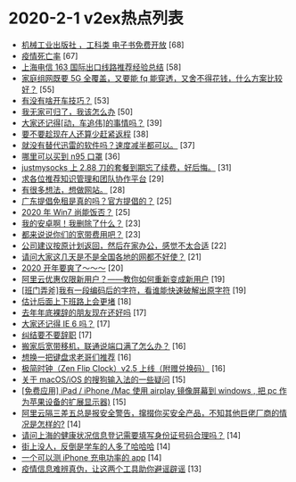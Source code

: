 # 2020-2-1 v2ex热点列表

+ [机械工业出版社 ，工科类 电子书免费开放](https://www.v2ex.com/t/641387#reply68) [68]
+ [疫情死亡率](https://www.v2ex.com/t/641459#reply67) [67]
+ [上海电信 163 国际出口线路推荐经验总结](https://www.v2ex.com/t/641386#reply58) [58]
+ [家庭组网既要 5G 全覆盖，又要能 fq 能穿透，又舍不得花钱，什么方案比较好？](https://www.v2ex.com/t/641372#reply55) [55]
+ [有没有啥开车技巧？](https://www.v2ex.com/t/641329#reply53) [53]
+ [我无家可归了，我该怎么办](https://www.v2ex.com/t/641467#reply50) [50]
+ [大家还记得[动，车追伟]的事情吗？](https://www.v2ex.com/t/641373#reply39) [39]
+ [要不要趁现在人还算少赶紧返程](https://www.v2ex.com/t/641432#reply38) [38]
+ [就没有替代迅雷的软件吗？速度减半都可以。](https://www.v2ex.com/t/641427#reply37) [37]
+ [哪里可以买到 n95 口罩](https://www.v2ex.com/t/641399#reply36) [36]
+ [justmysocks 上 2.88 刀的套餐到期忘了续费，好后悔。](https://www.v2ex.com/t/641463#reply31) [31]
+ [求各位推荐知识管理和团队协作平台](https://www.v2ex.com/t/641351#reply29) [29]
+ [有很多想法，想做网站。](https://www.v2ex.com/t/641429#reply28) [28]
+ [广东提倡免租是真的吗？官方提倡的？](https://www.v2ex.com/t/641431#reply25) [25]
+ [2020 年 Win7 尚能饭否？](https://www.v2ex.com/t/641453#reply25) [25]
+ [我的安卓啊！我删除了什么？](https://www.v2ex.com/t/641332#reply23) [23]
+ [都来说说你们的宽带费用吧？](https://www.v2ex.com/t/641472#reply23) [23]
+ [公司建议按原计划返回，然后在家办公，感觉不太合适](https://www.v2ex.com/t/641449#reply22) [22]
+ [请问大家这几天是不是全国各地的网都不好使？](https://www.v2ex.com/t/641376#reply21) [21]
+ [2020 开年要爽了～～～](https://www.v2ex.com/t/641359#reply20) [20]
+ [阿里云优惠仅限新用户？——教你如何重新变成新用户](https://www.v2ex.com/t/641390#reply19) [19]
+ [[班门弄斧]我有一段编码后的字符，看谁能快速破解出原字符](https://www.v2ex.com/t/641454#reply19) [19]
+ [估计后面上下班路上会更堵](https://www.v2ex.com/t/641345#reply18) [18]
+ [去年年底裸辞的朋友现在还好吗](https://www.v2ex.com/t/641422#reply17) [17]
+ [大家还记得 IE 6 吗？](https://www.v2ex.com/t/641437#reply17) [17]
+ [纠结要不要辞职](https://www.v2ex.com/t/641468#reply17) [17]
+ [搬家后宽带移机，联通说端口满了怎么办？](https://www.v2ex.com/t/641325#reply16) [16]
+ [想换一把键盘求老哥们推荐](https://www.v2ex.com/t/641363#reply16) [16]
+ [极简时钟（Zen Flip Clock）v2.5 上线（附赠兑换码）](https://www.v2ex.com/t/641380#reply16) [16]
+ [关于 macOS/iOS 的搜狗输入法的一些疑问](https://www.v2ex.com/t/641322#reply15) [15]
+ [[免费应用] iPad / iPhone /Mac 使用 airplay 镜像屏幕到 windows , 把 pc 作为苹果设备的扩展显示器)](https://www.v2ex.com/t/641350#reply15) [15]
+ [阿里云隔三差五总是报安全警告，撺掇你买安全产品，不知其他巨佬厂商的情况是怎样的?](https://www.v2ex.com/t/641328#reply14) [14]
+ [请问上海的健康状况信息登记需要填写身份证号码合理吗？](https://www.v2ex.com/t/641348#reply14) [14]
+ [街上没人，反倒是学车的人多了哈哈哈](https://www.v2ex.com/t/641375#reply14) [14]
+ [一个可以测 iPhone 充电功率的 app](https://www.v2ex.com/t/641485#reply14) [14]
+ [疫情信息难辨真伪，让这两个工具助你避谣辟谣](https://www.v2ex.com/t/641365#reply13) [13]
